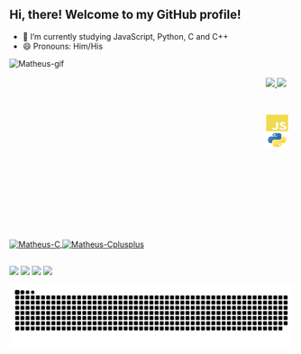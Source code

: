 ## Hi, there! Welcome to my GitHub profile!

- 🌱 I’m currently studying JavaScript, Python, C and C++ 
- 😄 Pronouns: Him/His

<div>
  <img align="left" alt="Matheus-gif" height="320" width="455" src="https://c.tenor.com/Bpv9wTLKMskAAAAC/computer-nerds.gif">
  <br>
  <br>
  <a href="https://github.com/Matheus-B-R">
  <img height="180" src="https://github-readme-stats.vercel.app/api?username=Matheus-B-R&show_icons=true&theme=tokyonight&include_all_commits=true&count_private=true"/>
  <img height="150" src="https://github-readme-stats.vercel.app/api/top-langs/?username=Matheus-B-R&layout=compact&langs_count=7&theme=tokyonight"/> 
</div>

##
  
<div style="display: inline_block"><br> 
  <img align="center" alt="Matheus-Js" height="30" width="40" src="https://raw.githubusercontent.com/devicons/devicon/master/icons/javascript/javascript-plain.svg">
  <img align="center" alt="Matheus-Python" height="30" width="40" src="https://raw.githubusercontent.com/devicons/devicon/master/icons/python/python-original.svg">
  <img align="center" alt="Matheus-C" height="30" width="40" src="https://cdn.jsdelivr.net/gh/devicons/devicon/icons/c/c-original.svg">
  <img align="center" alt="Matheus-Cplusplus" height="30" width="40" src="https://cdn.jsdelivr.net/gh/devicons/devicon/icons/cplusplus/cplusplus-original.svg">   
</div>

##

<div>
  <a href = "mailto:contatomistuharoyagami007@gmail.com"><img src="https://img.shields.io/badge/-Gmail-%23333?style=for-the-badge&logo=gmail&logoColor=white" target="_blank"></a>
  <a href="https://gitlab.com/Matheus-B-R"><img src="https://img.shields.io/badge/GitLab-330F63?style=for-the-badge&logo=gitlab&logoColor=white" target="_blank"></a> 
  <a href="https://www.linkedin.com/in/matheus-barros-rosa-2a3412199/" target="_blank"><img src="https://img.shields.io/badge/-LinkedIn-%230077B5?style=for-the-badge&logo=linkedin&logoColor=white" target="_blank"></a> 
  <a href="https://www.youtube.com/channel/UCuRp9Vd9yKKKZdqlQqpY0iA" target="_blank"><img src="https://img.shields.io/badge/YouTube-FF0000?style=for-the-badge&logo=youtube&logoColor=white" target="_blank"></a>
</div>
  
![Snake animation](https://github.com/Matheus-B-R/Matheus-B-R/blob/output/github-contribution-grid-snake.svg)

